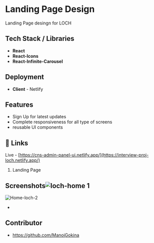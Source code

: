 # Landing Page Design

Landing Page desingn for LOCH 

## Tech Stack / Libraries
- **React**
- **React-Icons**
- **React-Infinite-Carousel**

## Deployment
- **Client**  - Netlify

## Features

- Sign Up for latest updates
- Complete responsiveness for all type of screens
- reusable UI components


## 🔗 Links

Live - [https://cns-admin-panel-ui.netlify.app/](https://interview-proj-loch.netlify.app/)


1.   Landing Page
## Screenshots![loch-home 1](https://github.com/ManojGokina/figmaproj/assets/92350409/8f54b704-4bdf-4be2-97bd-602f79373a7f)

![Home-loch-2](https://github.com/ManojGokina/figmaproj/assets/92350409/4d8dbe2d-eedb-47fd-aced-a5d16d204c7e)


-
##  Contributor

- https://github.com/ManojGokina
